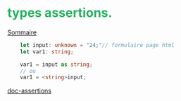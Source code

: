 
# <span style="color: #26B260">**types assertions.**</span>

[Sommaire](./00-Sommaire.md)

```typescript
    let input: unknown = "24;"// formulaire page html
    let var1: string;

    var1 = input as string;
    // ou
    var1 = <string>input;
```

[doc-assertions](https://www.typescriptlang.org/docs/handbook/release-notes/typescript-2-5.html#type-assertioncast-syntax-in-checkjsts-check-mode)
